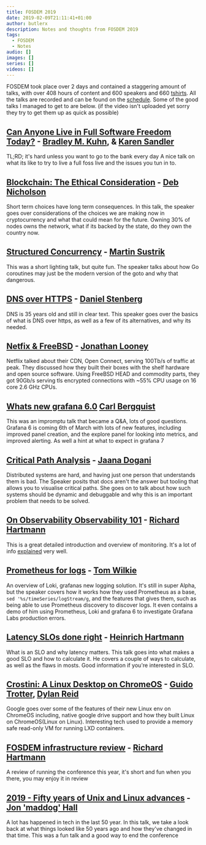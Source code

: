 ```yaml
---
title: FOSDEM 2019
date: 2019-02-09T21:11:41+01:00
author: butlerx
description: Notes and thoughts from FOSDEM 2019
tags:
  - FOSDEM
  - Notes
audio: []
images: []
series: []
videos: []
---
```


FOSDEM took place over 2 days and contained a staggering amount of talks, with
over 408 hours of content and 600 speakers and 660
[tshirts](https://dashboard.fosdem.org/d/000000006/available-swag?orgId=1&from=1549094400000&to=1549220400000).
All the talks are recorded and can be found on the
[schedule](https://fosdem.org/2019/schedule/). Some of the good talks I managed
to get to are below. (if the video isn't uploaded yet sorry they try to get them
up as quick as possible)

## [Can Anyone Live in Full Software Freedom Today?](https://fosdem.org/2019/schedule/event/full_software_freedom/) - [Bradley M. Kuhn](https://fosdem.org/2019/schedule/speaker/bradley_m_kuhn/), & [Karen Sandler](https://fosdem.org/2019/schedule/speaker/karen_sandler/)

TL;RD; it's hard unless you want to go to the bank every day A nice talk on what
its like to try to live a full foss live and the issues you tun in to.

## [Blockchain: The Ethical Consideration](https://fosdem.org/2019/schedule/event/blockchain_ethics/) - [Deb Nicholson](https://fosdem.org/2019/schedule/speaker/deb_nicholson/)

Short term choices have long term consequences. In this talk, the speaker goes
over considerations of the choices we are making now in cryptocurrency and what
that could mean for the future. Owning 30% of nodes owns the network, what if
its backed by the state, do they own the country now.

## [Structured Concurrency](https://fosdem.org/2019/schedule/event/structured_concurrency/) - [Martin Sustrik](https://fosdem.org/2019/schedule/speaker/martin_sustrik/<Paste>)

This was a short lighting talk, but quite fun. The speaker talks about how Go
coroutines may just be the modern version of the goto and why that dangerous.

## [DNS over HTTPS](https://fosdem.org/2019/schedule/event/dns_over_http/) - [Daniel Stenberg](https://fosdem.org/2019/schedule/speaker/daniel_stenberg/)

DNS is 35 years old and still in clear text. This speaker goes over the basics
of what is DNS over https, as well as a few of its alternatives, and why its
needed.

## [Netfix & FreeBSD](https://fosdem.org/2019/schedule/event/netflix_freebsd/) - [Jonathan Looney](https://fosdem.org/2019/schedule/speaker/jonathan_looney/)

Netflix talked about their CDN, Open Connect, serving 100Tb/s of traffic at
peak. They discussed how they built their boxes with the shelf hardware and open
source software. Using FreeBSD HEAD and commodity parts, they got 90Gb/s serving
tls encrypted connections with ~55% CPU usage on 16 core 2.6 GHz CPUs.

## [Whats new grafana 6.0](https://fosdem.org/2019/schedule/event/grafana_6/) [Carl Bergquist](https://fosdem.org/2019/schedule/speaker/carl_bergquist/)

This was an impromptu talk that became a Q&A, lots of good questions. Grafana 6
is coming 6th of March with lots of new features, including improved panel
creation, and the explore panel for looking into metrics, and improved alerting.
As well a hint at what to expect in grafana 7

## [Critical Path Analysis](https://fosdem.org/2019/schedule/event/critical_path_analysis/) - [Jaana Dogani](https://fosdem.org/2019/schedule/speaker/jaana_dogan_jbd/)

Distributed systems are hard, and having just one person that understands them
is bad. The Speaker posits that docs aren't the answer but tooling that allows
you to visualise critical paths. She goes on to talk about how such systems
should be dynamic and debuggable and why this is an important problem that needs
to be solved.

## [On Observability Observability 101](https://fosdem.org/2019/schedule/event/on_observability_2019/) - [Richard Hartmann](https://fosdem.org/2019/schedule/spe/richard_hartmann/)

This is a great detailed introduction and overview of monitoring. It's a lot of
info [explained](explained) very well.

## [Prometheus for logs](https://fosdem.org/2019/schedule/event/loki_prometheus_for_logs/) - [Tom Wilkie](https://fosdem.org/2019/schedule/speaker/tom_wilkie/)

An overview of Loki, grafanas new logging solution. It's still in super Alpha,
but the speaker covers how it works how they used Prometheus as a base,
`sed '%s/timeSeries/logStream/g`, and the features that gives them, such as
being able to use Prometheus discovery to discover logs. It even contains a demo
of him using Prometheus, Loki and grafana 6 to investigate Grafana Labs
production errors.

## [Latency SLOs done right](https://fosdem.org/2019/schedule/event/latency_slos_done_right/) - [Heinrich Hartmann](https://fosdem.org/2019/schedule/speaker/heinrich_hartmann/)

What is an SLO and why latency matters. This talk goes into what makes a good
SLO and how to calculate it. He covers a couple of ways to calculate, as well as
the flaws in mosts. Good information if you're interested in SLO.

## [Crostini: A Linux Desktop on ChromeOS](https://fosdem.org/2019/schedule/event/crostini/) - [Guido Trotter](https://fosdem.org/2019/schedule/speaker/guido_trotter/), [Dylan Reid](https://fosdem.org/2019/schedule/speaker/dylan_reid/)

Google goes over some of the features of their new Linux env on ChromeOS
including, native google drive support and how they built Linux on
ChromeOS(Linux on Linux). Interesting tech used to provide a memory safe
read-only VM for running LXD containers.

## [FOSDEM infrastructure review](https://fosdem.org/2019/schedule/event/fosdem_infrastructure/) - [Richard Hartmann](https://fosdem.org/2019/schedule/speaker/richard_hartmann/)

A review of running the conference this year, it's short and fun when you there,
you may enjoy it in review

## [2019 - Fifty years of Unix and Linux advances](https://fosdem.org/2019/schedule/event/keynote_fifty_years_unix/) - [Jon 'maddog' Hall](https://fosdem.org/2019/schedule/speaker/jon_maddog_hall/)

A lot has happened in tech in the last 50 year. In this talk, we take a look
back at what things looked like 50 years ago and how they've changed in that
time. This was a fun talk and a good way to end the conference
